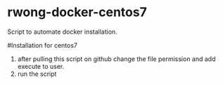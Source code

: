 # rwong-docker-centos7
Script to automate docker installation.

#Installation for centos7
1. after pulling this script on github change the file permission and add execute to user.
2. run the script 
